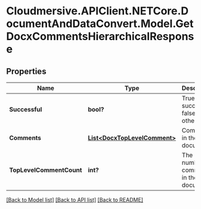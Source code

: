 # Cloudmersive.APIClient.NETCore.DocumentAndDataConvert.Model.GetDocxCommentsHierarchicalResponse
## Properties

Name | Type | Description | Notes
------------ | ------------- | ------------- | -------------
**Successful** | **bool?** | True if successful, false otherwise | [optional] 
**Comments** | [**List&lt;DocxTopLevelComment&gt;**](DocxTopLevelComment.md) | Comments in the document | [optional] 
**TopLevelCommentCount** | **int?** | The number of comments in the document | [optional] 

[[Back to Model list]](../README.md#documentation-for-models) [[Back to API list]](../README.md#documentation-for-api-endpoints) [[Back to README]](../README.md)

